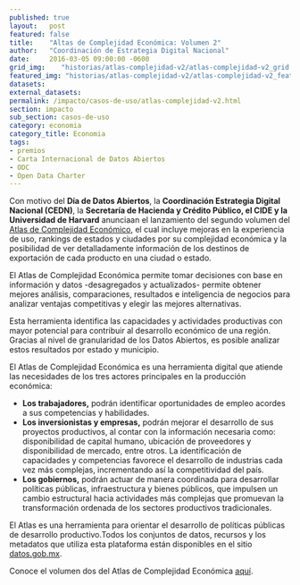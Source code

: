 ```yaml
---
published: true
layout:   post
featured: false
title:    "Altas de Complejidad Económica: Volumen 2"
author:   "Coordinación de Estrategia Digital Nacional"
date:     2016-03-05 09:00:00 -0600
grid_img:    "historias/atlas-complejidad-v2/atlas-complejidad-v2_grid.jpg"
featured_img: "historias/atlas-complejidad-v2/atlas-complejidad-v2_featured.jpg"
datasets:
external_datasets:
permalink: /impacto/casos-de-uso/atlas-complejidad-v2.html
section: impacto
sub_section: casos-de-uso
category: economia
category_title: Economia
tags:
- premios
- Carta Internacional de Datos Abiertos
- ODC
- Open Data Charter
---
```

Con motivo del **Día de Datos Abiertos**, la **Coordinación Estrategia Digital Nacional (CEDN)**, la **Secretaría de Hacienda y Crédito Público, el CIDE y la Universidad de Harvard** anunciaan el lanzamiento del segundo volumen del [Atlas de Complejidad Económico](http://datos.gob.mx/complejidad), el cual incluye mejoras en la experiencia de uso, rankings de estados y ciudades por su complejidad económica y la posibilidad de ver detalladamente información de los destinos de exportación de cada producto en una ciudad o estado.

El Atlas de Complejidad Económica permite tomar decisiones con base en información y datos -desagregados y actualizados- permite obtener mejores análisis, comparaciones, resultados e inteligencia de negocios para analizar ventajas competitivas y elegir las mejores alternativas.


Esta herramienta identifica las capacidades y actividades productivas con mayor potencial para contribuir al desarrollo económico de una región. Gracias al nivel de granularidad de los Datos Abiertos, es posible analizar estos resultados por estado y municipio.

El Atlas de Complejidad Económica es una herramienta digital que atiende las necesidades de los tres actores principales en la producción económica:

<ul>
  <li>
    <strong>Los trabajadores,</strong> podrán identificar oportunidades de empleo acordes a sus competencias y habilidades.
  </li>
  <li>
    <strong>Los inversionistas y empresas,</strong> podrán mejorar el desarrollo de sus proyectos productivos, al contar con la información necesaria como: disponibilidad de capital humano, ubicación de proveedores y disponibilidad de mercado, entre otros. La identificación de capacidades y competencias favorece el desarrollo de industrias cada vez más complejas, incrementando así la competitividad del país.
  </li>
  <li>
    <strong>Los gobiernos,</strong> podrán actuar de manera coordinada para desarrollar políticas públicas, infraestructura y bienes públicos, que impulsen un cambio estructural hacia actividades más complejas que promuevan la transformación ordenada de los sectores productivos tradicionales.
  </li>
</ul>

El Atlas es una herramienta para orientar el desarrollo de políticas públicas de desarrollo productivo.Todos los conjuntos de datos, recursos y los metadatos que utiliza esta plataforma están disponibles en el sitio [datos.gob.mx](http://datos.gob.mx).

Conoce el volumen dos del Atlas de Complejidad Económica [aquí](http://datos.gob.mx/complejidad/).
